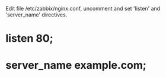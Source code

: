 Edit file /etc/zabbix/nginx.conf, uncomment and set 'listen' and 'server_name' directives.

# listen 80;
# server_name example.com;
